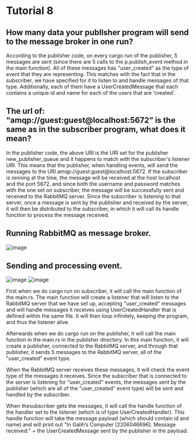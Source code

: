 # Tutorial 8

## How many data your publlsher program will send to the message broker in one run?

According to the publisher code, on every cargo run of the publisher, 5 messages are sent (since there are 5 calls to the p.publish_event method in the main function). All of these messages has "user_created" as the type of event that they are representing. This matches with the fact that in the subscriber, we have specified for it to listen to and handle messages of that type. Additionally, each of them have a UserCreatedMessage that each contains a unique id and name for each of the users that are 'created'.

## The url of: “amqp://guest:guest@localhost:5672” is the same as in the subscriber program, what does it mean?

In the publisher code, the above URI is the URI set for the publisher new_publisher_queue and it happens to match with the subscriber's listener URI. This means that the publisher, when handling events, will send the messages to the URI amqp://guest:guest@localhost:5672. If the subscriber is renning at the time, the message will be received at the host localhost and the port 5672, and since both the username and password matches with the one set on subscriber, the message will be successfully sent and received to the RabbitMQ server. Since the subscriber is listening to that server, once a message is sent by the publisher and received by the server, it will then be distributed to the subscriber, in which it will call its handle function to process the message received.

## Running RabbitMQ as message broker.

![image](https://github.com/Sirered/adprog-tutorial8-publisher/assets/126568984/c96c06a0-b470-4578-bbbc-daa752bc4814)

## Sending and processing event.

![image](https://github.com/Sirered/adprog-tutorial8-publisher/assets/126568984/584c73f0-f932-45b8-9f2b-da315c73fb6f)
![image](https://github.com/Sirered/adprog-tutorial8-publisher/assets/126568984/75096889-36b1-4fee-b887-fb2b488aaa1e)

First when we do cargo run on subscriber, it will call the main function of the main.rs. The main function will create a listener that will listen to the RabbitMQ server that we have set up, accepting "user_created" messages and will handle messages it receives using UserCreatedHandler that is defined within the same file. It will then loop infinitely, keeping the program, and thus the listener alive.

Afterwards when we do cargo run on the publisher, it will call the main function in the main.rs in the publisher directory. In this main function, it will create a publisher, connected to the RabbitMQ server, and through that publisher, it sends 5 messages to the RabbitMQ server, all of the "user_created" event type. 

When the RabbitMQ server receives these messages, it will check the event type of the messages it receives. Since the subscriber that is connected to the server is listening for "user_created" events, the messages sent by the publisher (which are all of the "user_created" event type) will be sent and handled by the subscriber. 

When thesubscriber gets the messages, it will call the handle function of the handler set to the listener (which is of type UserCreatedHandler). This handle function will take the message payload (which should contain id and name) and will print out "In Galih’s Computer [2206046696]. Message received:" + the UserCreatedMessage sent by the publisher in the payload.
